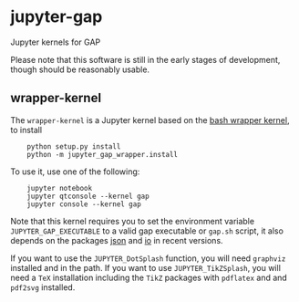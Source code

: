 # jupyter-gap
Jupyter kernels for GAP 

Please note that this software is still in the early stages of development, though should be reasonably usable.

## wrapper-kernel

The `wrapper-kernel` is a Jupyter kernel based on the [bash wrapper kernel](https://github.com/takluyver/bash_kernel),
to install

```shell
    python setup.py install
    python -m jupyter_gap_wrapper.install
```

To use it, use one of the following:

```shell
    jupyter notebook
    jupyter qtconsole --kernel gap
    jupyter console --kernel gap
```

Note that this kernel requires you to set the environment variable `JUPYTER_GAP_EXECUTABLE` to a valid gap executable or `gap.sh` script, it also depends on the packages [json](https://github.com/gap-packages/json) and [io](https://github.com/gap-packages/io) in recent versions.

If you want to use the `JUPYTER_DotSplash` function, you will need `graphviz` installed and in the path. If you want to use `JUPYTER_TikZSplash`, you will need a `TeX` installation including the `TikZ` packages with `pdflatex` and and `pdf2svg` installed.
